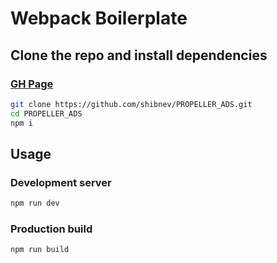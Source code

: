 # Webpack Boilerplate

## Clone the repo and install dependencies

### [GH Page](https://shibnev.github.io/PROPELLER_ADS/dist/index.html)

```bash
git clone https://github.com/shibnev/PROPELLER_ADS.git
cd PROPELLER_ADS
npm i
```

## Usage

### Development server

```bash
npm run dev
```

### Production build

```bash
npm run build
```

